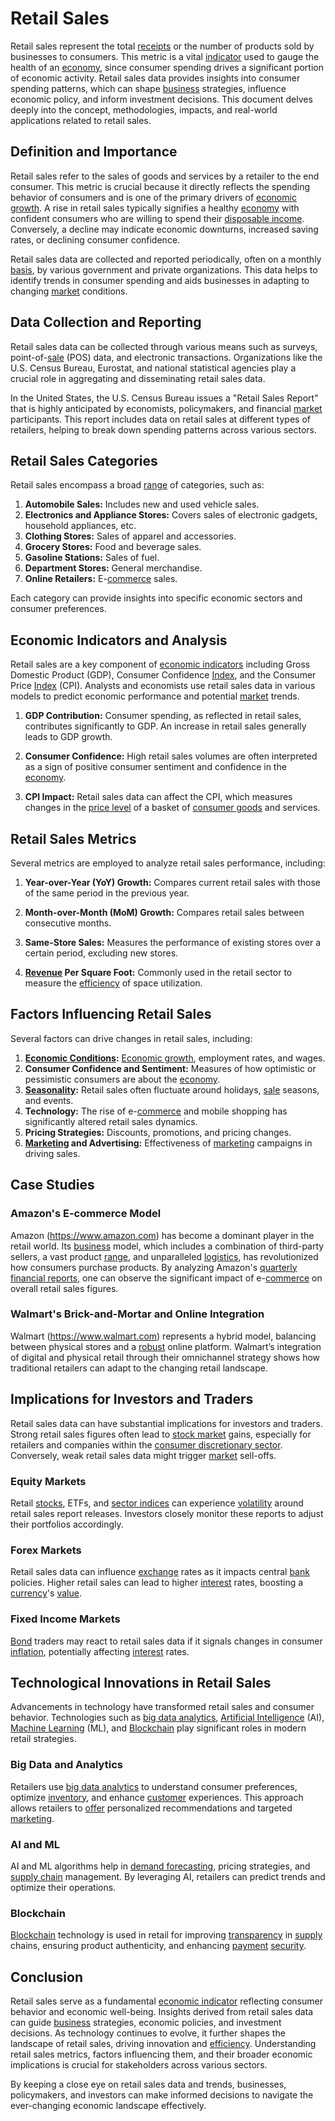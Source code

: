 # Retail Sales

Retail sales represent the total [receipts](../r/receipt.md) or the number of products sold by businesses to consumers. This metric is a vital [indicator](../i/indicator.md) used to gauge the health of an [economy](../e/economy.md), since consumer spending drives a significant portion of economic activity. Retail sales data provides insights into consumer spending patterns, which can shape [business](../b/business.md) strategies, influence economic policy, and inform investment decisions. This document delves deeply into the concept, methodologies, impacts, and real-world applications related to retail sales.

## Definition and Importance
Retail sales refer to the sales of goods and services by a retailer to the end consumer. This metric is crucial because it directly reflects the spending behavior of consumers and is one of the primary drivers of [economic growth](../e/economic_growth.md). A rise in retail sales typically signifies a healthy [economy](../e/economy.md) with confident consumers who are willing to spend their [disposable income](../d/disposable_income.md). Conversely, a decline may indicate economic downturns, increased saving rates, or declining consumer confidence.

Retail sales data are collected and reported periodically, often on a monthly [basis](../b/basis.md), by various government and private organizations. This data helps to identify trends in consumer spending and aids businesses in adapting to changing [market](../m/market.md) conditions.

## Data Collection and Reporting
Retail sales data can be collected through various means such as surveys, point-of-[sale](../s/sale.md) (POS) data, and electronic transactions. Organizations like the U.S. Census Bureau, Eurostat, and national statistical agencies play a crucial role in aggregating and disseminating retail sales data. 

In the United States, the U.S. Census Bureau issues a "Retail Sales Report" that is highly anticipated by economists, policymakers, and financial [market](../m/market.md) participants. This report includes data on retail sales at different types of retailers, helping to break down spending patterns across various sectors.

## Retail Sales Categories
Retail sales encompass a broad [range](../r/range.md) of categories, such as:

1. **Automobile Sales:** Includes new and used vehicle sales.
2. **Electronics and Appliance Stores:** Covers sales of electronic gadgets, household appliances, etc.
3. **Clothing Stores:** Sales of apparel and accessories.
4. **Grocery Stores:** Food and beverage sales.
5. **Gasoline Stations:** Sales of fuel.
6. **Department Stores:** General merchandise.
7. **Online Retailers:** E-[commerce](../c/commerce.md) sales.

Each category can provide insights into specific economic sectors and consumer preferences.

## Economic Indicators and Analysis
Retail sales are a key component of [economic indicators](../e/economic_indicators.md) including Gross Domestic Product (GDP), Consumer Confidence [Index](../i/index_instrument.md), and the Consumer Price [Index](../i/index_instrument.md) (CPI). Analysts and economists use retail sales data in various models to predict economic performance and potential [market](../m/market.md) trends.

1. **GDP Contribution:** Consumer spending, as reflected in retail sales, contributes significantly to GDP. An increase in retail sales generally leads to GDP growth.
  
2. **Consumer Confidence:** High retail sales volumes are often interpreted as a sign of positive consumer sentiment and confidence in the [economy](../e/economy.md).

3. **CPI Impact:** Retail sales data can affect the CPI, which measures changes in the [price level](../p/price_level.md) of a basket of [consumer goods](../c/consumer_goods.md) and services.

## Retail Sales Metrics
Several metrics are employed to analyze retail sales performance, including:

1. **Year-over-Year (YoY) Growth:** Compares current retail sales with those of the same period in the previous year.
  
2. **Month-over-Month (MoM) Growth:** Compares retail sales between consecutive months.
  
3. **Same-Store Sales:** Measures the performance of existing stores over a certain period, excluding new stores.

4. **[Revenue](../r/revenue.md) Per Square Foot:** Commonly used in the retail sector to measure the [efficiency](../e/efficiency.md) of space utilization.

## Factors Influencing Retail Sales
Several factors can drive changes in retail sales, including:

1. **[Economic Conditions](../e/economic_conditions.md):** [Economic growth](../e/economic_growth.md), employment rates, and wages.
2. **Consumer Confidence and Sentiment:** Measures of how optimistic or pessimistic consumers are about the [economy](../e/economy.md).
3. **[Seasonality](../s/seasonality.md):** Retail sales often fluctuate around holidays, [sale](../s/sale.md) seasons, and events.
4. **Technology:** The rise of e-[commerce](../c/commerce.md) and mobile shopping has significantly altered retail sales dynamics.
5. **Pricing Strategies:** Discounts, promotions, and pricing changes.
6. **[Marketing](../m/marketing.md) and Advertising:** Effectiveness of [marketing](../m/marketing.md) campaigns in driving sales.

## Case Studies
### Amazon's E-commerce Model
Amazon (https://www.amazon.com) has become a dominant player in the retail world. Its [business](../b/business.md) model, which includes a combination of third-party sellers, a vast product [range](../r/range.md), and unparalleled [logistics](../l/logistics.md), has revolutionized how consumers purchase products. By analyzing Amazon's [quarterly financial reports](../q/quarterly_financial_reports.md), one can observe the significant impact of e-[commerce](../c/commerce.md) on overall retail sales figures.

### Walmart's Brick-and-Mortar and Online Integration
Walmart (https://www.walmart.com) represents a hybrid model, balancing between physical stores and a [robust](../r/robust.md) online platform. Walmart’s integration of digital and physical retail through their omnichannel strategy shows how traditional retailers can adapt to the changing retail landscape.

## Implications for Investors and Traders
Retail sales data can have substantial implications for investors and traders. Strong retail sales figures often lead to [stock market](../s/stock_market.md) gains, especially for retailers and companies within the [consumer discretionary sector](../c/consumer_discretionary.md). Conversely, weak retail sales data might trigger [market](../m/market.md) sell-offs.

### Equity Markets
Retail [stocks](../s/stock.md), ETFs, and [sector indices](../s/sector_indices.md) can experience [volatility](../v/volatility.md) around retail sales report releases. Investors closely monitor these reports to adjust their portfolios accordingly.

### Forex Markets
Retail sales data can influence [exchange](../e/exchange.md) rates as it impacts central [bank](../b/bank.md) policies. Higher retail sales can lead to higher [interest](../i/interest.md) rates, boosting a [currency](../c/currency.md)'s [value](../v/value.md).

### Fixed Income Markets
[Bond](../b/bond.md) traders may react to retail sales data if it signals changes in consumer [inflation](../i/inflation.md), potentially affecting [interest](../i/interest.md) rates.

## Technological Innovations in Retail Sales
Advancements in technology have transformed retail sales and consumer behavior. Technologies such as [big data analytics](../b/big_data_analytics_in_trading.md), [Artificial Intelligence](../a/artificial_intelligence_in_trading.md) (AI), [Machine Learning](../m/machine_learning.md) (ML), and [Blockchain](../b/blockchain_in_trading.md) play significant roles in modern retail strategies.

### Big Data and Analytics
Retailers use [big data analytics](../b/big_data_analytics_in_trading.md) to understand consumer preferences, optimize [inventory](../i/inventory.md), and enhance [customer](../c/customer.md) experiences. This approach allows retailers to [offer](../o/offer.md) personalized recommendations and targeted [marketing](../m/marketing.md).

### AI and ML
AI and ML algorithms help in [demand forecasting](../d/demand_forecasting.md), pricing strategies, and [supply chain](../s/supply_chain.md) management. By leveraging AI, retailers can predict trends and optimize their operations.

### Blockchain
[Blockchain](../b/blockchain_in_trading.md) technology is used in retail for improving [transparency](../t/transparency.md) in [supply](../s/supply.md) chains, ensuring product authenticity, and enhancing [payment](../p/payment.md) [security](../s/security.md).

## Conclusion
Retail sales serve as a fundamental [economic indicator](../e/economic_indicator.md) reflecting consumer behavior and economic well-being. Insights derived from retail sales data can guide [business](../b/business.md) strategies, economic policies, and investment decisions. As technology continues to evolve, it further shapes the landscape of retail sales, driving innovation and [efficiency](../e/efficiency.md). Understanding retail sales metrics, factors influencing them, and their broader economic implications is crucial for stakeholders across various sectors.

By keeping a close eye on retail sales data and trends, businesses, policymakers, and investors can make informed decisions to navigate the ever-changing economic landscape effectively.